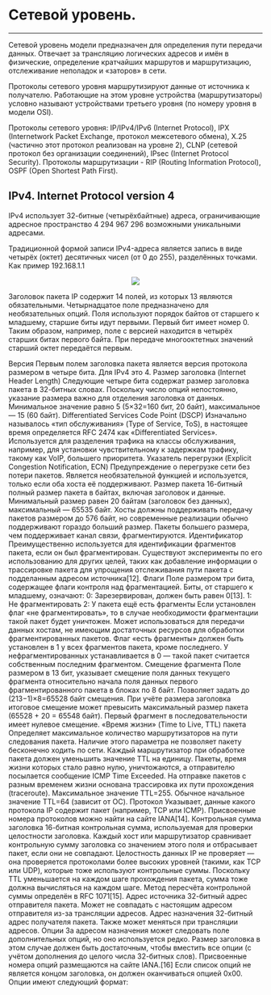 # Сетевой уровень.
_ _ _
Сетевой уровень модели предназначен для определения пути передачи данных. Отвечает за трансляцию логических адресов и имён в физические, определение кратчайших маршрутов и маршрутизацию, отслеживание неполадок и «заторов» в сети.

Протоколы сетевого уровня маршрутизируют данные от источника к получателю. Работающие на этом уровне устройства (маршрутизаторы) условно называют устройствами третьего уровня (по номеру уровня в модели OSI).

Протоколы сетевого уровня: IP/IPv4/IPv6 (Internet Protocol), IPX (Internetwork Packet Exchange, протокол межсетевого обмена), X.25 (частично этот протокол реализован на уровне 2), CLNP (сетевой протокол без организации соединений), IPsec (Internet Protocol Security). Протоколы маршрутизации - RIP (Routing Information Protocol), OSPF (Open Shortest Path First).
## IPv4. Internet Protocol version 4
IPv4 использует 32-битные (четырёхбайтные) адреса, ограничивающие адресное пространство 4 294 967 296 возможными уникальными адресами.

Традиционной формой записи IPv4-адреса является запись в виде четырёх (октет) десятичных чисел (от 0 до 255), разделённых точками. Как пример 192.168.1.1
<p align="center">
<image src="https://github.com/LLlMEJIb87/OTUS-learning/blob/master/5.%20Network%20layer.%20IP/ipv4.PNG">
</p>

Заголовок пакета IP содержит 14 полей, из которых 13 являются обязательными. Четырнадцатое поле предназначено для необязательных опций. Поля используют порядок байтов от старшего к младшему, старшие биты идут первыми. Первый бит имеет номер 0. Таким образом, например, поле с версией находится в четырёх старших битах первого байта. При передаче многооктетных значений старший октет передаётся первым.

Версия
Первым полем заголовка пакета является версия протокола размером в четыре бита. Для IPv4 это 4.
Размер заголовка (Internet Header Length)
Следующие четыре бита содержат размер заголовка пакета в 32-битных словах. Поскольку число опций непостоянно, указание размера важно для отделения заголовка от данных. Минимальное значение равно 5 (5×32=160 бит, 20 байт), максимальное — 15 (60 байт).
Differentiated Services Code Point (DSCP)
Изначально называлось «тип обслуживания» (Type of Service, ToS), в настоящее время определяется RFC 2474 как «Differentiated Services». Используется для разделения трафика на классы обслуживания, например, для установки чувствительному к задержкам трафику, такому как VoIP, большего приоритета.
Указатель перегрузки (Explicit Congestion Notification, ECN)
Предупреждение о перегрузке сети без потери пакетов. Является необязательной функцией и используется, только если оба хоста её поддерживают.
Размер пакета
16-битный полный размер пакета в байтах, включая заголовок и данные. Минимальный размер равен 20 байтам (заголовок без данных), максимальный — 65535 байт. Хосты должны поддерживать передачу пакетов размером до 576 байт, но современные реализации обычно поддерживают гораздо больший размер. Пакеты большего размера, чем поддерживает канал связи, фрагментируются.
Идентификатор
Преимущественно используется для идентификации фрагментов пакета, если он был фрагментирован. Существуют эксперименты по его использованию для других целей, таких как добавление информации о трассировке пакета для упрощения отслеживания пути пакета с подделанным адресом источника[12].
Флаги
Поле размером три бита, содержащее флаги контроля над фрагментацией. Биты, от старшего к младшему, означают:
0: Зарезервирован, должен быть равен 0[13].
1: Не фрагментировать
2: У пакета ещё есть фрагменты
Если установлен флаг «не фрагментировать», то в случае необходимости фрагментации такой пакет будет уничтожен. Может использоваться для передачи данных хостам, не имеющим достаточных ресурсов для обработки фрагментированных пакетов.
Флаг «есть фрагменты» должен быть установлен в 1 у всех фрагментов пакета, кроме последнего. У нефрагментированных устанавливается в 0 — такой пакет считается собственным последним фрагментом.
Смещение фрагмента
Поле размером в 13 бит, указывает смещение поля данных текущего фрагмента относительно начала поля данных первого фрагментированного пакета в блоках по 8 байт. Позволяет задать до (213−1)×8=65528 байт смещения. При учёте размера заголовка итоговое смещение может превысить максимальный размер пакета (65528 + 20 = 65548 байт). Первый фрагмент в последовательности имеет нулевое смещение.
«Время жизни» (Time to Live, TTL) пакета
Определяет максимальное количество маршрутизаторов на пути следования пакета. Наличие этого параметра не позволяет пакету бесконечно ходить по сети. Каждый маршрутизатор при обработке пакета должен уменьшить значение TTL на единицу. Пакеты, время жизни которых стало равно нулю, уничтожаются, а отправителю посылается сообщение ICMP Time Exceeded. На отправке пакетов с разным временем жизни основана трассировка их пути прохождения (traceroute). Максимальное значение TTL=255. Обычное начальное значение TTL=64 (зависит от ОС).
Протокол
Указывает, данные какого протокола IP содержит пакет (например, TCP или ICMP). Присвоенные номера протоколов можно найти на сайте IANA[14].
Контрольная сумма заголовка
16-битная контрольная сумма, используемая для проверки целостности заголовка. Каждый хост или маршрутизатор сравнивает контрольную сумму заголовка со значением этого поля и отбрасывает пакет, если они не совпадают. Целостность данных IP не проверяет — она проверяется протоколами более высоких уровней (такими, как TCP или UDP), которые тоже используют контрольные суммы.
Поскольку TTL уменьшается на каждом шаге прохождения пакета, сумма тоже должна вычисляться на каждом шаге. Метод пересчёта контрольной суммы определён в RFC 1071[15].
Адрес источника
32-битный адрес отправителя пакета. Может не совпадать с настоящим адресом отправителя из-за трансляции адресов.
Адрес назначения
32-битный адрес получателя пакета. Также может меняться при трансляции адресов.
Опции
За адресом назначения может следовать поле дополнительных опций, но оно используется редко. Размер заголовка в этом случае должен быть достаточным, чтобы вместить все опции (с учётом дополнения до целого числа 32-битных слов). Присвоенные номера опций размещаются на сайте IANA.[16]
Если список опций не является концом заголовка, он должен оканчиваться опцией 0x00. Опции имеют следующий формат: